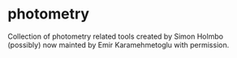 # photometry
Collection of photometry related tools created by Simon Holmbo   
(possibly) now mainted by Emir Karamehmetoglu with permission.
